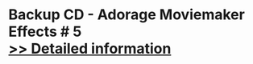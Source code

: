 # Backup CD - Adorage Moviemaker Effects # 5<br />[>> Detailed information](https://secure.element5.com/esales/product.html?productid=300275557&affiliateid=200057808)